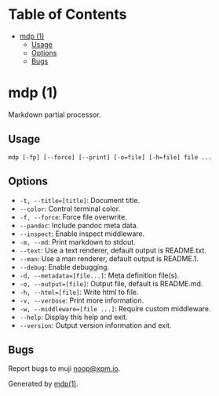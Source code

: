 Table of Contents
=================

* [mdp (1)](#mdp-1)
  * [Usage](#usage)
  * [Options](#options)
  * [Bugs](#bugs)

mdp (1)
=======

Markdown partial processor.

## Usage

```
mdp [-fp] [--force] [--print] [-o=file] [-h=file] file ...
```

## Options

* `-t, --title=[title]`: Document title.
* `--color`: Control terminal color.
* `-f, --force`: Force file overwrite.
* `--pandoc`: Include pandoc meta data.
* `--inspect`: Enable inspect middleware.
* `-m, --md`: Print markdown to stdout.
* `--text`: Use a text renderer, default output is README.txt.
* `--man`: Use a man renderer, default output is README.1.
* `--debug`: Enable debugging.
* `-d, --metadata=[file...]`: Meta definition file(s).
* `-o, --output=[file]`: Output file, default is README.md.
* `-h, --html=[file]`: Write html to file.
* `-v, --verbose`: Print more information.
* `-w, --middleware=[file ...]`: Require custom middleware.
* `--help`: Display this help and exit.
* `--version`: Output version information and exit.

## Bugs

Report bugs to muji [&#110;&#111;&#111;&#112;&#64;&#120;&#112;&#x6d;&#x2e;&#x69;&#x6f;](&#x6d;&#97;&#x69;&#x6c;&#116;&#111;&#58;&#110;&#111;&#111;&#112;&#64;&#120;&#112;&#x6d;&#x2e;&#x69;&#x6f;).

Generated by [mdp(1)](https://github.com/freeformsystems/mdp).


